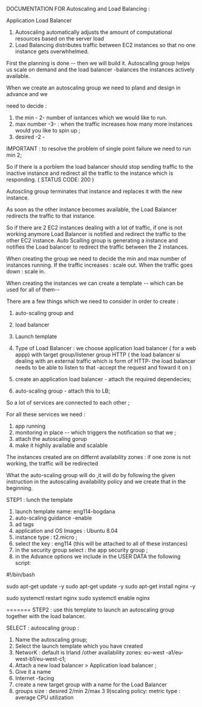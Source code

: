 DOCUMENTATION FOR Autoscaling and Load Balancing :

Application Load Balancer 

1) Autoscaling automatically adjusts the amount of computational resources 
   based on the server load
2) Load Balancing distributes traffic between EC2 instances so that no one
   instance gets overwhhelmed.

First the planning is done -- then we will build it.
Autoscalling group helps us scale on demand and the load balancer -balances 
the instances actively available.



When we create an autoscaling group we need to pland and design in advance and we

need to decide :

1) the min  - 2- number of isntances which we would like to run.
2) max number -3-  : when the traffic increases how many more instances would you like to 
   spin up ; 
3) desired -2 - 


IMPORTANT : to resolve the problem of single point failure we need to run min 2;

So if there is a porblem the load balancer should stop sending traffic to the inactive 
instance and redirect all the traffic to the instance which is responding.
( STATUS CODE: 200 )

Autoscling group terminates that instance and replaces it with  the new instance.

As soon as the other instance becomes available, the Load Balancer redirects the traffic
to that instance.




So if there are 2 EC2 instances dealing with a lot of traffic, if one is not working anymore
Load Balancer is notified and redirect the traffic to the other EC2 instance.
Auto Scalling group is generating a instance and notifies the Load balancer to redirect
the traffic between the 2 instances.



When creating the group we need to decide the min and max number of instances running.
If the traffic increases : scale out.
When the traffic goes down : scale in.



When creating the instances we can create a template -- which can be used for all of them--


There are a few things which we need to consider in order to create :

1) auto-scaling group and
2) load balancer

1) Launch template
2) Type of Load Balancer : we choose application load balancer ( for a web appp)
 with target group/listener group HTTP ( the load balancer si dealing with an external traffic which is form of HTTP-
 the load balancer needs to be able to listen to that -accept the request and foward it on ) 

3) create an application load balancer - attach the required dependecies;
4) auto-scaling group - attach this to LB;


So a lot of services are connected to each other ; 

For all these services we need :

1) app running 
2) monitoring in place -- which triggers the notification so that we ;
3) attach the autoscaling gorup 
4) make it highliy available and scalable

The instances created are on differnt availability zones : if one zone is not working,
the traffic will be redirected


What the auto-scaling group will do ,it will do by following the given instruction in the
autoscaling availability policy and we create that in the beginning.


STEP1 : lunch the template

1) launch template name: eng114-bogdana
2) auto-scaling guidance -enable
3) ad tags
4) application and OS Images : Ubuntu 8.04
5) instance type : t2.micro ;
6) select the key : eng114 (this will be attached to all of these instances) 
7) in the security group select : the app security group ; 
8) in the Advance options  we include in the USER DATA the following script:
  
#!/bin/bash 

sudo apt-get update -y 
sudo apt-get update -y
sudo apt-get install nginx -y

sudo systemctl restart nginx
sudo systemctl enable nginx

=======
STEP2 : use this template to launch an autoscaling group together 
with the load balancer.

SELECT : autoscaling group :

1) Name the autoscaling group; 
2) Select the launch template which you have created
3) NetworK : default is Irland /other availability zones:
  eu-west -a1/eu-west-b1/eu-west-c1;
4) Attach a new load balancer > Application load balancer ;
5) Give it a name
6) Internet -facing
7) create a new target group with a  name for the Load Balancer
8) groups size : desired 2/min 2/max 3
9)scaling policy: metric type : average CPU utilization 
























